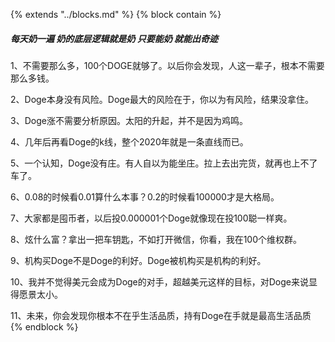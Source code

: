 {% extends "../blocks.md" %} {% block contain %}
##### 每天奶一遍 奶的底层逻辑就是奶 只要能奶 就能出奇迹



1、不需要那么多，100个DOGE就够了。以后你会发现，人这一辈子，根本不需要那么多钱。



2、Doge本身没有风险。Doge最大的风险在于，你以为有风险，结果没拿住。



3、Doge涨不需要分析原因。太阳的升起，并不是因为鸡鸣。



4、几年后再看Doge的k线，整个2020年就是一条直线而已。



5、一个认知，Doge没有庄。有人自以为能坐庄。拉上去出完货，就再也上不了车了。



6、0.08的时候看0.01算什么本事？0.2的时候看100000才是大格局。



7、大家都是囤币者，以后投0.000001个Doge就像现在投100聪一样爽。



8、炫什么富？拿出一把车钥匙，不如打开微信，你看，我在100个维权群。



9、机构买Doge不是Doge的利好。Doge被机构买是机构的利好。



10、我并不觉得美元会成为Doge的对手，超越美元这样的目标，对Doge来说显得愿景太小。



11、未来，你会发现你根本不在乎生活品质，持有Doge在手就是最高生活品质
{% endblock %}